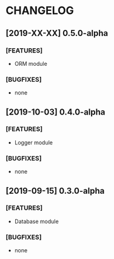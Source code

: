 # CHANGELOG
## [2019-XX-XX] 0.5.0-alpha
### [FEATURES]
- ORM module

### [BUGFIXES]
- none

## [2019-10-03] 0.4.0-alpha
### [FEATURES]
- Logger module

### [BUGFIXES]
- none

## [2019-09-15] 0.3.0-alpha
### [FEATURES]
- Database module

### [BUGFIXES]
- none

